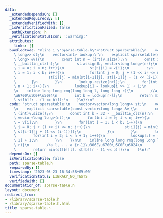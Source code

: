 ```yaml
---
data:
  _extendedDependsOn: []
  _extendedRequiredBy: []
  _extendedVerifiedWith: []
  _isVerificationFailed: false
  _pathExtension: h
  _verificationStatusIcon: ':warning:'
  attributes:
    links: []
  bundledCode: "#line 1 \"sparse-table.h\"\nstruct sparsetable{\n    vector<vector<long\
    \ long>> st;\n    vector<int> lookup;\n\n    explicit sparsetable(const vector<long\
    \ long> &v){\n        const int n = (int)v.size();\n        const int b = 32 -\
    \ __builtin_clz(n);\n        st.assign(b, vector<long long>(n));\n        for(int\
    \ i = 0; i < n; i++){\n            st[0][i] = v[i];\n        }\n        for(int\
    \ i = 1; i < b; i++){\n            for(int j = 0; j + (1 << i) <= n; j++){\n \
    \               st[i][j] = min(st[i-1][j], st[i-1][j + (1 << (i-1))]);\n     \
    \       }\n        }\n        lookup.resize(n+1);\n        for(int i = 2; i <\
    \ n + 1; i++){\n            lookup[i] = lookup[i >> 1] + 1;\n        }\n    }\n\
    \n    inline long long rmq(long long l, long long r){\n        //a_l, ... a_{r-1}\u306E\
    \u6700\u5C0F\u5024\n        int b = lookup[r-l];\n        return min(st[b][l],\
    \ st[b][r - (1 << b)]);\n    }\n};\n"
  code: "struct sparsetable{\n    vector<vector<long long>> st;\n    vector<int> lookup;\n\
    \n    explicit sparsetable(const vector<long long> &v){\n        const int n =\
    \ (int)v.size();\n        const int b = 32 - __builtin_clz(n);\n        st.assign(b,\
    \ vector<long long>(n));\n        for(int i = 0; i < n; i++){\n            st[0][i]\
    \ = v[i];\n        }\n        for(int i = 1; i < b; i++){\n            for(int\
    \ j = 0; j + (1 << i) <= n; j++){\n                st[i][j] = min(st[i-1][j],\
    \ st[i-1][j + (1 << (i-1))]);\n            }\n        }\n        lookup.resize(n+1);\n\
    \        for(int i = 2; i < n + 1; i++){\n            lookup[i] = lookup[i >>\
    \ 1] + 1;\n        }\n    }\n\n    inline long long rmq(long long l, long long\
    \ r){\n        //a_l, ... a_{r-1}\u306E\u6700\u5C0F\u5024\n        int b = lookup[r-l];\n\
    \        return min(st[b][l], st[b][r - (1 << b)]);\n    }\n};"
  dependsOn: []
  isVerificationFile: false
  path: sparse-table.h
  requiredBy: []
  timestamp: '2023-03-23 16:34:58+09:00'
  verificationStatus: LIBRARY_NO_TESTS
  verifiedWith: []
documentation_of: sparse-table.h
layout: document
redirect_from:
- /library/sparse-table.h
- /library/sparse-table.h.html
title: sparse-table.h
---
```

